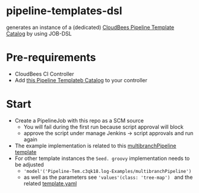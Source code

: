 # pipeline-templates-dsl

generates an instance of a (dedicated) [CloudBees Pipeline Template Catalog](https://docs.cloudbees.com/docs/admin-resources/latest/pipeline-templates-user-guide/) by using JOB-DSL



# Pre-requirements
* CloudBees CI Controller
* Add [this Pipeline Templateb Catalog](https://github.com/pipeline-demo-caternberg/pipeline-examples) to your controller

# Start 
* Create a PipelineJob with this repo as a SCM source
  * You will fail during the first run because script approval will block
  * approve the script under manage Jenkins -> script approvals and run again
* The example implementation is related to this [multibranchPipeline template](https://github.com/pipeline-demo-caternberg/pipeline-examples/tree/master/templates/multibranchPipeline)
* For other template instances the `Seed. groovy` implementation needs to be adjusted
  * `'model'('Pipeline-Tem.c3qk18.log-Examples/multibranchPipeline')`
  * as well as the parameters see `'values'(class: 'tree-map') ` and the related [template.yaml](https://github.com/pipeline-demo-caternberg/pipeline-examples/blob/master/templates/multibranchPipeline/template.yaml) 
